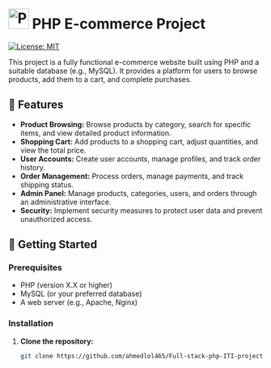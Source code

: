 # <img src="https://www.php.net/images/logos/new-php-logo.svg" alt="PHP Logo" width="40" height="40"/> PHP E-commerce Project

[![License: MIT](https://img.shields.io/badge/License-MIT-green.svg)](https://opensource.org/licenses/MIT)

This project is a fully functional e-commerce website built using PHP and a suitable database (e.g., MySQL). It provides a platform for users to browse products, add them to a cart, and complete purchases.

## 🌟 Features

* **Product Browsing:** Browse products by category, search for specific items, and view detailed product information.
* **Shopping Cart:** Add products to a shopping cart, adjust quantities, and view the total price.
* **User Accounts:** Create user accounts, manage profiles, and track order history.
* **Order Management:** Process orders, manage payments, and track shipping status.
* **Admin Panel:** Manage products, categories, users, and orders through an administrative interface.
* **Security:** Implement security measures to protect user data and prevent unauthorized access.

## 🚀 Getting Started

### Prerequisites

* PHP (version X.X or higher)
* MySQL (or your preferred database)
* A web server (e.g., Apache, Nginx)
### Installation

1. **Clone the repository:**

   ```bash
   git clone https://github.com/ahmedlol465/Full-stack-php-ITI-project.git
